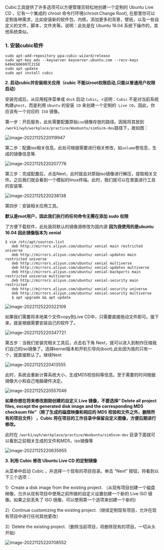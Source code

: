 Cubic工具提供了许多选项可以方便管理员轻松地创建一个定制的 Ubuntu Live CD ，它有一个集成的 chroot 命令行环境(chroot:Change Root), 在那里你可以定制各种需求，比如安装新的软件包、内核，添加更多的背景，壁纸，以及一些自定义的文件，脚本，文件夹等。说明：此处是在 Ubuntu 16.04 系统下操作的，其他系统类似。

### **1. 安装cubic软件**

```shell
sudo apt-add-repository ppa:cubic-wizard/release
sudo apt-key adv --keyserver keyserver.ubuntu.com --recv-keys 6494C6D6997C215E
sudo apt update
sudo apt install cubic
```

**2. 启动cubic并安装相关应用（cubic 不能以root权限启动,只能以普通用户权限启动）**

安装完成后，从应用程序菜单或 `dock` 启动 `Cubic`。<说明：`Cubic` 不是对当前系统构建`ghost`，而是利用 `Ubuntu` 的安装` CD` 来创建一个定制的` Live CD`，因此，你应该有一个对应的` ISO` 镜像。

第一步：开启服务，此处需要配置原始`iso`镜像存放的路径。因我将其放到 `/work1/wyh/workplace/practice/Woobuntu/sim5scm-dev`路径下，故如图：

![image-20221125220119947](https://mc.wsh-study.com/mkdocs/使用Cubic定制ubuntu_iso镜像/1.png)

第二步：配置iso相关信息。此处可根据需要进行相关修改，如`volume`卷信息，生成的镜像信息等.

![image-20221125220207776](https://mc.wsh-study.com/mkdocs/使用Cubic定制ubuntu_iso镜像/2.png)

第三步：完成配置后，点击Next，此时就会对原始iso镜像进行解压，提取相关文件。之后我们就会看到一个模拟的linux终端。此时，我们就可以在里面进行工具的安装等.

![image-20221125220238138](https://mc.wsh-study.com/mkdocs/使用Cubic定制ubuntu_iso镜像/3.png)

第四步：安装相关应用工具。

**默认是root用户，因此我们执行的任何命令无需在添加 sudo 权限**

了方便下载软件，此处我将默认的镜像源修改为国内源 **因为我使用的是ubuntu 16.04 因此镜像版本为 xenial**

```shell
$ vim /etc/apt/sources.list
   deb http://mirrors.aliyun.com/ubuntu/ xenial main restricted universe
   deb http://mirrors.aliyun.com/ubuntu/ xenial-updates main restricted universe
   deb http://mirrors.aliyun.com/ubuntu/ xenial multiverse
   deb http://mirrors.aliyun.com/ubuntu/ xenial-updates multiverse
   deb http://mirrors.aliyun.com/ubuntu/ xenial-backports main restricted universe multiverse
   deb http://mirrors.aliyun.com/ubuntu/ xenial-security main restricted
   deb http://mirrors.aliyun.com/ubuntu/ xenial-security universe
   deb http://mirrors.aliyun.com/ubuntu/ xenial-security multiverse
   $ apt upgrade && apt update
```

![image-20221125220322109](https://mc.wsh-study.com/mkdocs/使用Cubic定制ubuntu_iso镜像/4.png)

如果我们需要将本地某个文件copy到Live CD中，只需要直接拖动文件即可。接下来，就是根据需要安装自己的软件了。

![image-20221125220347721](https://mc.wsh-study.com/mkdocs/使用Cubic定制ubuntu_iso镜像/5.png)

第五步：当我们安装完相关工具后，点击右下角 Next，就可以进入到制作压缩我们自己的iso镜像了。选择kernel版本和开机引导向(boot),此处因为我的只有一个，就直接默认了。继续Next

![image-20221125220413555](https://mc.wsh-study.com/mkdocs/使用Cubic定制ubuntu_iso镜像/6.png)

此时，系统会重新计算系统大小，生成MD5校验码等信息。至于需要的时间根据镜像大小和自己电脑硬件决定。

![image-20221125220557046](https://mc.wsh-study.com/mkdocs/使用Cubic定制ubuntu_iso镜像/7.png)

**如果你想在将来修改刚刚创建的自定义 Live 镜像，不要选择“ Delete all project files, except the generated disk image and the corresponding MD5 checksum file”（除了生成的磁盘映像和相应的 MD5 校验和文件之外，删除所有的项目文件） ，Cubic 将在项目的工作目录中保留自定义图像，方便后期进行修改。**

此时在 `/work1/wyh/workplace/practice/Woobuntu/sim5scm-dev` 目录下面就可以看到之前相关生成的文件和MD5，iso镜像等

![image-20221125220635955](https://mc.wsh-study.com/mkdocs/使用Cubic定制ubuntu_iso镜像/8.png)

**3. 利用 Cubic 修改 Ubuntu Live CD 的定制镜像**

从菜单中启动 Cubic ，并选择一个现有的项目目录。单击 “Next” 按钮，将看到以下三个选项：

1）Create a disk image from the existing project. （从现有项目创建一个磁盘映像，允许从现有项目中使用之前所做的自定义设置创建一个新的 Live ISO 镜像。如果之前丢失了 ISO 镜像，可以使用第一个选项来创建一个新的)

2）Continue customizing the existing project.（继续定制现有项目，允许在现有项目中进行任何其他更改）

3）Delete the existing project.（删除当前项目，将删除现有的项目，一切从头开始）

![image-20221125220708552](https://mc.wsh-study.com/mkdocs/使用Cubic定制ubuntu_iso镜像/9.png)